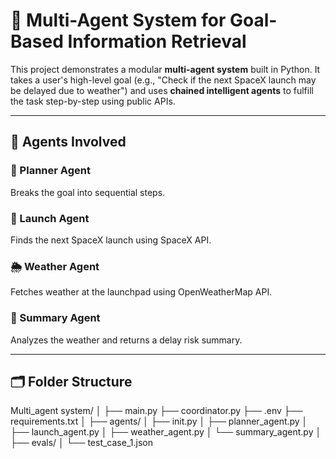 # 🚀 Multi-Agent System for Goal-Based Information Retrieval

This project demonstrates a modular **multi-agent system** built in Python. It takes a user's high-level goal (e.g., "Check if the next SpaceX launch may be delayed due to weather") and uses **chained intelligent agents** to fulfill the task step-by-step using public APIs.

---

## 🧠 Agents Involved

### 🧭 Planner Agent
Breaks the goal into sequential steps.

### 🚀 Launch Agent
Finds the next SpaceX launch using SpaceX API.

### 🌦️ Weather Agent
Fetches weather at the launchpad using OpenWeatherMap API.

### 🧾 Summary Agent
Analyzes the weather and returns a delay risk summary.

---

## 🗂️ Folder Structure

Multi_agent system/
│
├── main.py
├── coordinator.py
├── .env
├── requirements.txt
│
├── agents/
│ ├── init.py
│ ├── planner_agent.py
│ ├── launch_agent.py
│ ├── weather_agent.py
│ └── summary_agent.py
│
├── evals/
│   └── test_case_1.json
